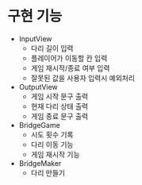 # 구현 기능 #

- InputView
  - 다리 길이 입력
  - 플레이어가 이동할 칸 입력
  - 게임 재시작/종료 여부 입력
  - 잘못된 값을 사용자 입력시 예외처리
- OutputView
  - 게임 시작 문구 출력
  - 현재 다리 상태 출력
  - 게임 종료 문구 출력
- BridgeGame
  - 시도 횟수 기록
  - 다리 이동 기능
  - 게임 재시작 기능
- BridgeMaker
  - 다리 만들기